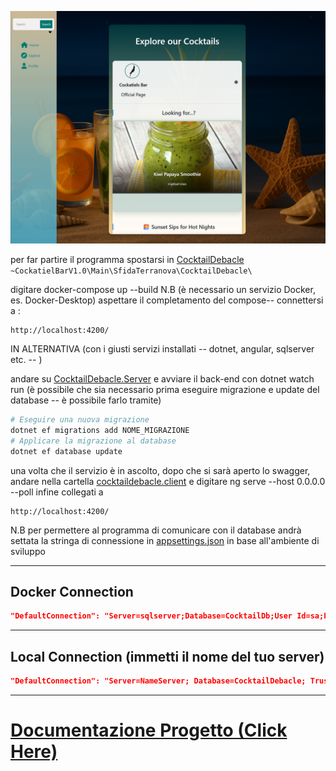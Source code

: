 ![img](./Project-description/src/defaultPage.png)

per far partire il programma spostarsi in [CocktailDebacle](./Main/SfidaTerranova/CocktailDebacle/) `~CockatielBarV1.0\Main\SfidaTerranova\CocktailDebacle\`

digitare docker-compose up --build
N.B (è necessario un servizio Docker, es. Docker-Desktop)
aspettare il completamento del compose--
connettersi a :
```
http://localhost:4200/
```

IN ALTERNATIVA (con i giusti servizi installati -- dotnet, angular, sqlserver etc. -- )

andare su [CocktailDebacle.Server](./Main/SfidaTerranova/CocktailDebacle/CocktailDebacle.Server/) 
e avviare il back-end con dotnet watch run (è possibile che sia necessario prima eseguire migrazione e update del database -- è possibile farlo tramite)

```powershell
# Eseguire una nuova migrazione
dotnet ef migrations add NOME_MIGRAZIONE
# Applicare la migrazione al database
dotnet ef database update
```

una volta che il servizio è in ascolto, dopo che si sarà aperto lo swagger,
andare nella cartella  [cocktaildebacle.client](./Main/SfidaTerranova/CocktailDebacle/cocktaildebacle.client/)  e digitare
ng serve --host 0.0.0.0 --poll 
infine collegati a  
```
http://localhost:4200/
```

N.B 
per permettere al programma di comunicare con il database andrà settata la stringa di connessione in [appsettings.json](./Main/SfidaTerranova/CocktailDebacle/CocktailDebacle.Server/appsettings.json) in base all'ambiente di sviluppo

---
## Docker Connection
```json
"DefaultConnection": "Server=sqlserver;Database=CocktailDb;User Id=sa;Password=YourStrong!Passw0rd;TrustServerCertificate=true;"
```
---
## Local Connection (immetti il nome del tuo server)
```json
"DefaultConnection": "Server=NameServer; Database=CocktailDebacle; Trusted_Connection=true; TrustServerCertificate=True; MultipleActiveResultSets=True;"
```

---
# [Documentazione Progetto (Click Here)](./Project-description/)
